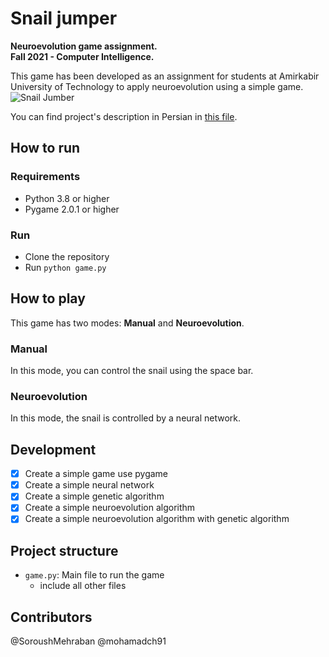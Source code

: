 # Snail jumper
**Neuroevolution game assignment.**  
**Fall 2021 - Computer Intelligence.**  

This game has been developed as an assignment for students at Amirkabir University of Technology to apply neuroevolution using a simple game.  
![Snail Jumber](SnailJumper.png)

You can find project's description in Persian in  [this file](/CI_NeuroevolutionGame.pdf).

## How to run

### Requirements

- Python 3.8 or higher
- Pygame 2.0.1 or higher

### Run

- Clone the repository
- Run `python game.py`

## How to play

This game has two modes: **Manual** and **Neuroevolution**.

### Manual

In this mode, you can control the snail using the space bar.

### Neuroevolution

In this mode, the snail is controlled by a neural network.

## Development

- [x] Create a simple game use pygame
- [x] Create a simple neural network
- [x] Create a simple genetic algorithm
- [x] Create a simple neuroevolution algorithm
- [x] Create a simple neuroevolution algorithm with genetic algorithm
## Project structure

- `game.py`: Main file to run the game
  - include all other files


## Contributors
@SoroushMehraban
@mohamadch91